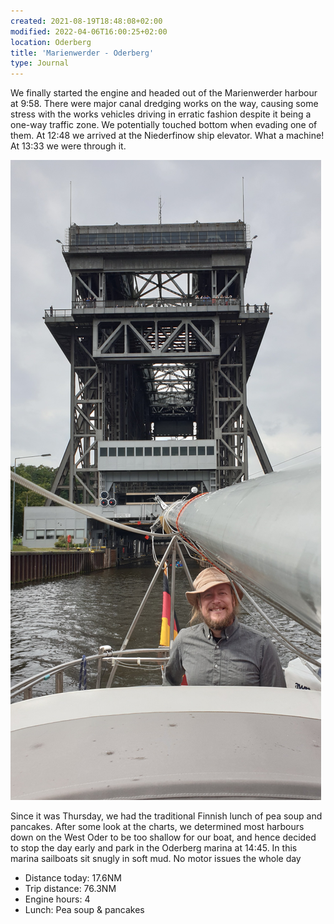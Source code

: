 ```yaml
---
created: 2021-08-19T18:48:08+02:00
modified: 2022-04-06T16:00:25+02:00
location: Oderberg
title: 'Marienwerder - Oderberg'
type: Journal
---
```


We finally started the engine and headed out of the Marienwerder harbour at 9:58.
There were major canal dredging works on the way, causing some stress with the works vehicles driving in erratic fashion despite it being a one-way traffic zone. We potentially touched bottom when evading one of them.
At 12:48 we arrived at the Niederfinow ship elevator. What a machine! At 13:33 we were through it.

![The ship elevator](../2021/af94da3209f9c90f4c8b8e3a3682a374.jpg) 

Since it was Thursday, we had the traditional Finnish lunch of pea soup and pancakes.
After some look at the charts, we determined most harbours down on the West Oder to be too shallow for our boat, and hence decided to stop the day early and park in the Oderberg marina at 14:45.
In this marina sailboats sit snugly in soft mud.
No motor issues the whole day

* Distance today: 17.6NM
* Trip distance: 76.3NM
* Engine hours: 4
* Lunch: Pea soup & pancakes
